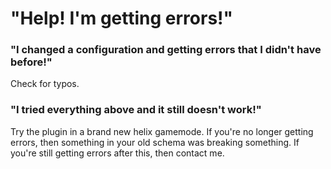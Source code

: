# "Help! I'm getting errors!"
### "I changed a configuration and getting errors that I didn't have before!"
Check for typos.
### "I tried everything above and it still doesn't work!"
Try the plugin in a brand new helix gamemode. If you're no longer getting errors, then something in your old schema was breaking something.
If you're still getting errors after this, then contact me.
